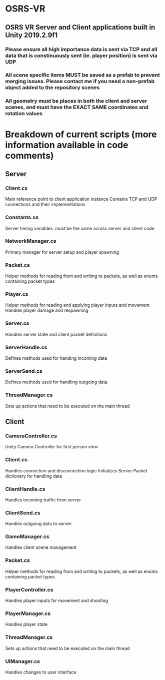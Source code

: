 
# OSRS-VR

## OSRS VR Server and Client applications built in Unity 2019.2.9f1

### Please ensure all high importance data is sent via TCP and all data that is constinuously sent (ie. player position) is sent via UDP

### All scene specific items MUST be saved as a prefab to prevent merging issues. Please contact me if you need a non-prefab object added to the repository scenes

### All geometry must be places in both the client and server  scenes, and must have the EXACT SAME coordinates and rotation values

# Breakdown of current scripts (more information available in code comments)

## Server

### Client.cs
Main reference point to client application instance
Contains TCP and UDP connections and their implementations

### Constants.cs
Server timing variables. must be the same across server and client code

### NetworkManager.cs
Primary manager for server setup and player spawning

### Packet.cs
Helper methods for reading from and writing to packets, as well as enums containing packet types

### Player.cs
Helper methods for reading and applying player inputs and movement
Handles player damage and respawning

### Server.cs
Handles server state and client packet definitions

### ServerHandle.cs
Defines methods used for handing incoming data

### ServerSend.cs
Defines methods used for handling outgoing data

### ThreadManager.cs
Sets up actions that need to be executed on the main thread

## Client

### CameraController.cs
Unity Camera Controller for first person view

### Client.cs
Handles connection and disconnection logic
Initializes Server Packet dictionary for handling data

### ClientHandle.cs
Handles incoming traffic from server

### ClientSend.cs
Handles outgoing data to server

### GameManager.cs
Handles client scene management

### Packet.cs
Helper methods for reading from and writing to packets, as well as enums containing packet types

### PlayerController.cs
Handles player inputs for movement and shooting

### PlayerManager.cs
Handles player state

### ThreadManager.cs
Sets up actions that need to be executed on the main thread

### UIManager.cs
Handles changes to user interface